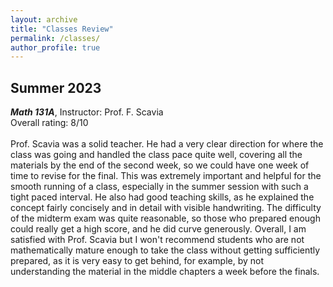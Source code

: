 ```yaml
---
layout: archive
title: "Classes Review"
permalink: /classes/
author_profile: true
---
```


Summer 2023 
------

***Math 131A***, Instructor: Prof. F. Scavia <br>
Overall rating: 8/10 <br>
<br>
Prof. Scavia was a solid teacher. He had a very clear direction for where the class was going and handled the class pace quite well, covering all the materials by the end of the second week, so we could have one week of time to revise for the final. This was extremely important and helpful for the smooth running of a class, especially in the summer session with such a tight paced interval. He also had good teaching skills, as he explained the concept fairly concisely and in detail with visible handwriting. The difficulty of the midterm exam was quite reasonable, so those who prepared enough could really get a high score, and he did curve generously. Overall, I am satisfied with Prof. Scavia but I won't recommend students who are not mathematically mature enough to take the class without getting sufficiently prepared, as it is very easy to get behind, for example, by not understanding the material in the middle chapters a week before the finals.
